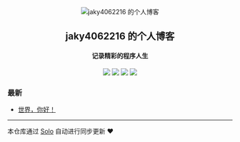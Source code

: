 <p align="center"><img alt="jaky4062216 的个人博客" src="https://static.b3log.org/images/brand/solo-32.png"></p><h2 align="center">
jaky4062216 的个人博客
</h2>

<h4 align="center">记录精彩的程序人生</h4>
<p align="center"><a title="jaky4062216 的个人博客" target="_blank" href="https://github.com/jaky4062216/solo-blog"><img src="https://img.shields.io/github/last-commit/jaky4062216/solo-blog.svg?style=flat-square&color=FF9900"></a>
<a title="GitHub repo size in bytes" target="_blank" href="https://github.com/jaky4062216/solo-blog"><img src="https://img.shields.io/github/repo-size/jaky4062216/solo-blog.svg?style=flat-square"></a>
<a title="Solo Version" target="_blank" href="https://github.com/b3log/solo/releases"><img src="https://img.shields.io/badge/solo-3.6.7-f1e05a.svg?style=flat-square&color=blueviolet"></a>
<a title="Hits" target="_blank" href="https://github.com/b3log/hits"><img src="https://hits.b3log.org/jaky4062216/solo-blog.svg"></a></p>

### 最新

* [世界，你好！](http://yimadata.com/hello-solo)



---

本仓库通过 [Solo](https://github.com/b3log/solo) 自动进行同步更新 ❤️ 